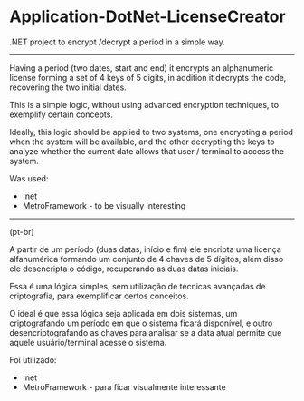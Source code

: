 # Application-DotNet-LicenseCreator
  .NET project to encrypt /decrypt a period in a simple way.
***

Having a period (two dates, start and end) it encrypts an alphanumeric license forming a set of 4 keys of 5 digits, in addition it decrypts the code, recovering the two initial dates.

This is a simple logic, without using advanced encryption techniques, to exemplify certain concepts.

Ideally, this logic should be applied to two systems, one encrypting a period when the system will be available, and the other decrypting the keys to analyze whether the current date allows that user / terminal to access the system.

Was used:

* .net
* MetroFramework - to be visually interesting

***

(pt-br)

A partir de um período (duas datas, início e fim) ele encripta uma licença alfanumérica formando um conjunto de 4 chaves de 5 dígitos, além disso ele desencripta o código, recuperando as duas datas iniciais.

Essa é uma lógica simples, sem utilização de técnicas avançadas de criptografia, para exemplificar certos conceitos.

O ideal é que essa lógica seja aplicada em dois sistemas, um criptografando um período em que o sistema ficará disponível, e outro desencriptografando as chaves para analisar se a data atual permite que aquele usuário/terminal acesse o sistema.

Foi utilizado:

* .net
* MetroFramework - para ficar visualmente interessante

